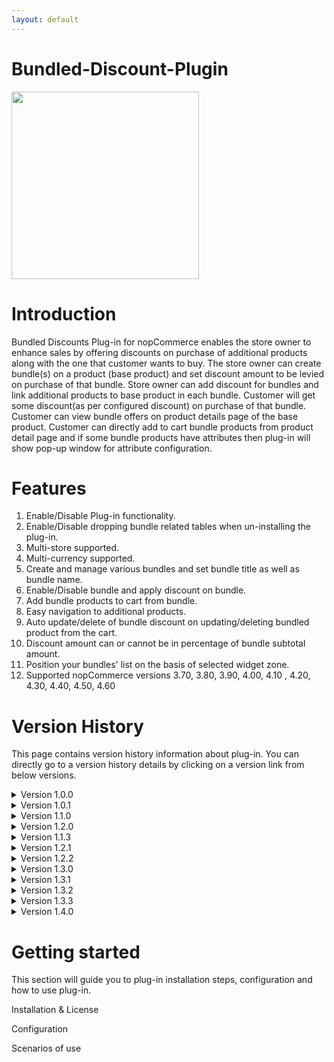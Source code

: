 ```yaml
---
layout: default
---
```


# Bundled-Discount-Plugin 
<img src= "https://shop.nopaccelerate.com/images/thumbs/0001189_bundled-discounts-plugin_570.png" width="300" height="300"> 

# **Introduction**

Bundled Discounts Plug-in for nopCommerce enables the store owner to enhance sales by offering discounts on purchase of additional products along with the one that customer wants to buy. The store owner can create bundle(s) on a product (base product) and set discount amount to be levied on purchase of that bundle. Store owner can add discount for bundles and link additional products to base product in each bundle. Customer will get some discount(as per configured discount) on purchase of that bundle. Customer can view bundle offers on product details page of the base product. Customer can directly add to cart bundle products from product detail page and if some bundle products have attributes then plug-in will show pop-up window for attribute configuration.

# **Features**

1. Enable/Disable Plug-in functionality.
2. Enable/Disable dropping bundle related tables when un-installing the plug-in.
3. Multi-store supported.
4. Multi-currency supported.
5. Create and manage various bundles and set bundle title as well as bundle name.
6. Enable/Disable bundle and apply discount on bundle.
7. Add bundle products to cart from bundle.
8. Easy navigation to additional products.
9. Auto update/delete of bundle discount on updating/deleting bundled product from the cart.
10. Discount amount can or cannot be in percentage of bundle subtotal amount.
11. Position your bundles' list on the basis of selected widget zone.
12. Supported nopCommerce versions 3.70, 3.80, 3.90, 4.00, 4.10 , 4.20, 4.30, 4.40, 4.50, 4.60

# **Version History**

This page contains version history information about plug-in. You can directly go to a version history details by clicking on a version link from below versions.

<details>
  <summary>Version 1.0.0</summary>
  
  <table>
    <tr>
      <th>Release Date</th>
      <td>January 24, 2017</td>
    </tr>
    <tr>
      <th>Plug-In Version</th>
      <td>1.0.0</td>
    </tr>
    <tr>
      <th>Supported nopCommerce Version</th>
      <td>3.80</td>
    </tr>
  </table>
  
**Features:**

1. Create bundles with discount on base product and add product(s) to them.
2. Display active bundles to customers on product details page.
3. Add bundle to cart more than once.
4. Configure attributes for products of the bundle before adding them to cart.
5. Multi-currency support.
6. Multi-store support. 
</details>

<details>
  <summary>Version 1.0.1</summary>
  
  <table>
    <tr>
      <th>Release Date</th>
      <td>February 13, 2017</td>
    </tr>
    <tr>
      <th>Plug-In Version</th>
      <td>1.0.1</td>
    </tr>
    <tr>
      <th>Supported nopCommerce Version</th>
      <td>3.80</td>
    </tr>
  </table>

**Bug Fix:**

1. Wrong calculation of cart total if shipping calculated on checkout page.
</details>

<details>
  <summary>Version 1.1.0</summary>
  
  <table>
    <tr>
      <th>Release Date</th>
      <td>March 10, 2017</td>
    </tr>
    <tr>
      <th>Plug-In Version</th>
      <td>1.1.0</td>
    </tr>
    <tr>
      <th>Supported nopCommerce Version</th>
      <td>3.80,3.90</td>
    </tr>
  </table>

**Features:**

1. Widget Zone Displayed through xml and not through Enum
2. 0 Discount also possible  
3. Display total bundle amount on product detail page
4. Upgrade Plug-in to nopComerce 3.90
</details>

<details>
  <summary>Version 1.2.0</summary>
  
  <table>
    <tr>
      <th>Release Date</th>
      <td>January 24, 2018</td>
    </tr>
    <tr>
      <th>Plug-In Version</th>
      <td>1.2.0</td>
    </tr>
    <tr>
      <th>Supported nopCommerce Version</th>
      <td>4.0</td>
    </tr>
  </table>

**Features:**

1. Upgrade Plug-in to nopComerce 4.0.
   
**Bug:**

1. Manage bundled discount tab --> When we give percentage in decimal it is not display properly.  
2. Remove the price from Bundle discount modal pop-up.
</details>

<details>
  <summary>Version 1.1.3</summary>
  
  <table>
    <tr>
      <th>Release Date</th>
      <td>March 06, 2018</td>
    </tr>
    <tr>
      <th>Plug-In Version</th>
      <td>1.1.3</td>
    </tr>
    <tr>
      <th>Supported nopCommerce Version</th>
      <td>3.70</td>
    </tr>
  </table>

**Features:**

1. Added support  to nopComerce 3.70.
</details>

<details>
  <summary>Version 1.2.1</summary>
  
  <table>
    <tr>
      <th>Release Date</th>
      <td>March 13, 2018</td>
    </tr>
    <tr>
      <th>Plug-In Version</th>
      <td>1.2.1</td>
    </tr>
    <tr>
      <th>Supported nopCommerce Version</th>
      <td>3.70, 3.80, 3.90, 4.00</td>
    </tr>
  </table>

**Features:**

1. Update CORE License DLL 
</details>

<details>
  <summary>Version 1.2.2</summary>
  
  <table>
    <tr>
      <th>Release Date</th>
      <td>March 19, 2018</td>
    </tr>
    <tr>
      <th>Plug-In Version</th>
      <td>1.2.2</td>
    </tr>
    <tr>
      <th>Supported nopCommerce Version</th>
      <td>3.70, 3.80, 3.90, 4.00</td>
    </tr>
  </table>
   
**Bug:**

1. Fixed issue of error log of Null reference exception on customer and order edit event.
</details>

<details>
  <summary>Version 1.3.0</summary>
  
  <table>
    <tr>
      <th>Release Date</th>
      <td>October 10, 2018</td>
    </tr>
    <tr>
      <th>Plug-In Version</th>
      <td>1.3.0</td>
    </tr>
    <tr>
      <th>Supported nopCommerce Version</th>
      <td>4.10</td>
    </tr>
  </table>

   
**Feature:**

1. Added support for nopCommerce 4.10.
</details>

<details>
  <summary>Version 1.3.1</summary>
  
  <table>
    <tr>
      <th>Release Date</th>
      <td>April 05, 2019</td>
    </tr>
    <tr>
      <th>Plug-In Version</th>
      <td>1.3.1</td>
    </tr>
    <tr>
      <th>Supported nopCommerce Version</th>
      <td>4.10</td>
    </tr>
  </table>

**Bug:**

1. Fixed issue - plugin not support with other plugins

2. Fixed design issue of Store selection option on license register and configure page

3. Exception on bundle product configuration and filtering

4. On bundle popup, product name was not displaying correct
   
**Feature:**

1. Added support for root theme for nopCommerce 4.10
</details>

<details>
  <summary>Version 1.3.2</summary>
  
  <table>
    <tr>
      <th>Release Date</th>
      <td>June 03, 2019</td>
    </tr>
    <tr>
      <th>Plug-In Version</th>
      <td>1.3.2</td>
    </tr>
    <tr>
      <th>Supported nopCommerce Version</th>
      <td>4.10</td>
    </tr>
  </table>

**Bug Fix:**

1. Fixed issue - Added compatibility with RealOnePageCheckout plugin (nopTemplate).



[Note: We have made plugin compatible with RealOnePageCheckout plugin of nopTemplate, for that you need to make few minor changes, please take a
<details>
  <summary>look here . ]</summary>
  
**Make Bundled discount compatible with RealOnePageCheckout plugin(nopTemplate)**
To make Bundled discount plugin compatible with RealOnePageCheckout Plugin of nopTemplate you need to follow few steps as below:

Step:1
- Add id="sub-total" In
- SevenSpikes.Nop.Plugins.RealOnePageCheckout\Views\RealOnePageCheckout\OrderTotals.cshtml
- Go to first <tr> row section of table as shown in below image:

<img src="http://docs.nopaccelerate.com/files/bundled-discount-nop-commerce-plug-in/lib/pic12.png">

Step:2
Add id="real-onepage-total" In SevenSpikes.Nop.Plugins.RealOnePageCheckout\Views\RealOnePageCheckout\OrderTotals.cshtml

Go to <tr class="order-total"> </tr> section as shown in below image:   

<img src= "http://docs.nopaccelerate.com/files/bundled-discount-nop-commerce-plug-in/lib/pic2.png" width="600" height="480"> 

Step:3

Go to SevenSpikes.Nop.Plugins.RealOnePageCheckout\Views\RealOnePageCheckout\OrderTotals.cshtml and add following script in end of the page.

<p class="space">

  
<script>

    //ajax-call on SubTotal value change

    var orderSubTotal = document.getElementById('sub-total');

    var UpdateOrderSummary = {

        Url: '@Url.Action("UpdateRealOnePageCheckoutOrderSummary", "BundledDiscounts")'

    }

    orderSubTotal.addEventListener('DOMSubtreeModified', UpdateOrderSection);



    function UpdateOrderSection(e) {

        $.ajax({

            url: UpdateOrderSummary.Url,

            type: "POST",

            success: function (result) {

                if (result.Success) {

                    if (result.BundledDiscount == "") {

                        $('.order-bundle-discount').hide();

                    }

                    else {

                        // add class

                        if (!$(".cart-total tbody tr:first").hasClass('sub-total-row')) {

                            //adding class in Table first <tr> row(SubTotal)

                            $(".cart-total tbody tr:first").addClass('sub-total-row');

                        }



                        //inject bundled  discount field after SubTotal

                        var bundleHtml = "<tr class='order-bundle-discount'><td class='cart-total-left'>@T("Nop.Plugin.XcellenceIt.BundledDiscounts.Totals.BundleDiscount"):</label >" +

                            "</td><td class='cart-total-right'>" +

                            "<span id='bundled-discount-amount' class='value-summary'>-" + result.BundledDiscount + "</span>" +

                            "</td></tr>";

                        $(".order-bundle-discount").remove();

                        $('.sub-total-row').after(bundleHtml);



                        $('.order-bundle-discount').show();

                    }

                    if ($('#real-onepage-total') != null) {

                        $('#real-onepage-total').html(result.OrderTotal);

                    }

                }

            }

        });

    }

</script>
</p>
</details>


**Feature:**

1. Added support for root theme for nopCommerce 4.10
</details>

<details>
  <summary>Version 1.3.3</summary>
  
  <table>
    <tr>
      <th>Release Date</th>
      <td>August 31, 2019</td>
    </tr>
    <tr>
      <th>Plug-In Version</th>
      <td>1.3.3</td>
    </tr>
    <tr>
      <th>Supported nopCommerce Version</th>
      <td>4.10</td>
    </tr>
  </table>

**Bug Fix:**


1. Fixed issue - Add to cart fail with nopTemplate theme.

2. Fixed issue - Order total not correct with Euro currency and custom formatting.


   
**Features:**

1. Core DLL updated with version 3.0.0.
</details>

<details>
  <summary>Version 1.4.0</summary>
  
  <table>
    <tr>
      <th>Release Date</th>
      <td>August 06, 2019</td>
    </tr>
    <tr>
      <th>Plug-In Version</th>
      <td>1.4.0</td>
    </tr>
    <tr>
      <th>Supported nopCommerce Version</th>
      <td>4.20</td>
    </tr>
  </table>

**Bug Fix:**


1. Fixed issue - Add to cart fail with nopTemplate theme.

2. Fixed design - Order total not correct with Euro currency and custom formatting.


   
**Features:**

1. Upgrade plugin to nopCommerce 4.20.

2. Core DLL updated with version 3.0.0.
</details>

# **Getting started**

This section will guide you to plug-in installation steps, configuration and how to use plug-in.

Installation & License

Configuration

Scenarios of use

